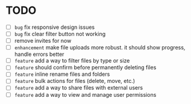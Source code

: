 # TODO

- [ ] `bug` fix responsive design issues
- [ ] `bug` fix clear filter button not working
- [ ] remove invites for now
- [ ] `enhancement` make file uploads more robust. it should show progress, handle errors better
- [ ] `feature` add a way to filter files by type or size
- [ ] `feature` should confirm before permanently deleting files
- [ ] `feature` inline rename files and folders
- [ ] `feature` bulk actions for files (delete, move, etc.)
- [ ] `feature` add a way to share files with external users
- [ ] `feature` add a way to view and manage user permissions

